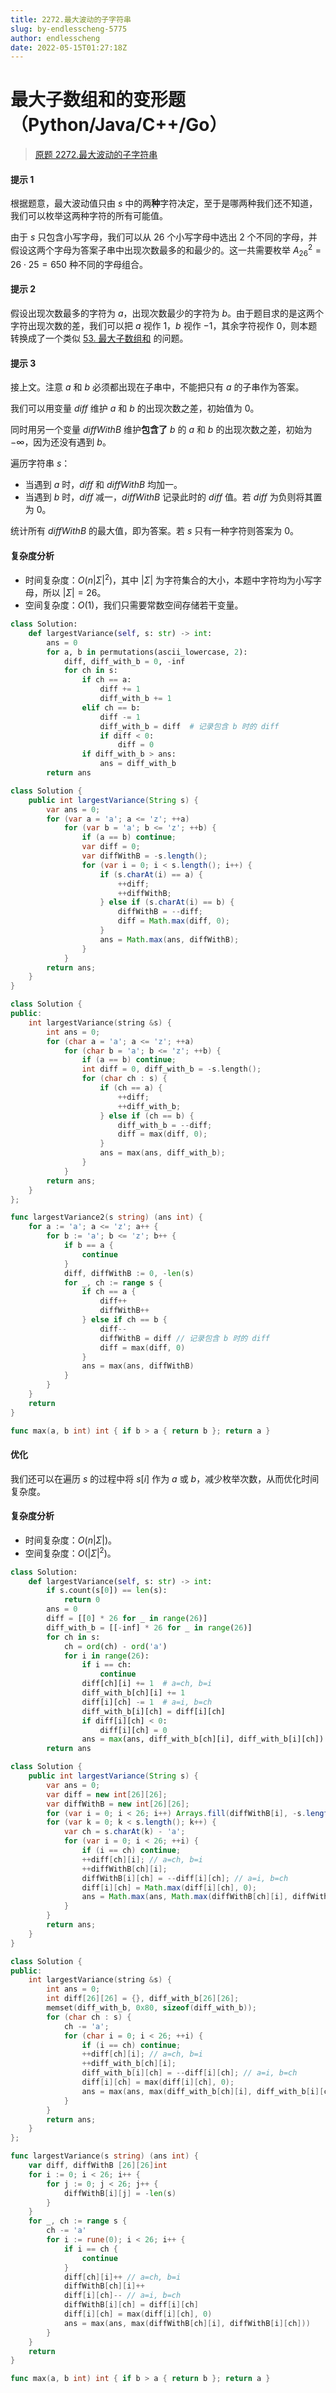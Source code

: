 ```yaml
---
title: 2272.最大波动的子字符串
slug: by-endlesscheng-5775
author: endlesscheng
date: 2022-05-15T01:27:18Z
---
```

# 最大子数组和的变形题（Python/Java/C++/Go）
 
> [原题 2272.最大波动的子字符串](https://leetcode.cn/problems/substring-with-largest-variance)
#### 提示 1

根据题意，最大波动值只由 $s$ 中的两**种**字符决定，至于是哪两种我们还不知道，我们可以枚举这两种字符的所有可能值。

由于 $s$ 只包含小写字母，我们可以从 $26$ 个小写字母中选出 $2$ 个不同的字母，并假设这两个字母为答案子串中出现次数最多的和最少的。这一共需要枚举 $A_{26}^2=26\cdot 25=650$ 种不同的字母组合。

#### 提示 2

假设出现次数最多的字符为 $a$，出现次数最少的字符为 $b$。由于题目求的是这两个字符出现次数的差，我们可以把 $a$ 视作 $1$，$b$ 视作 $-1$，其余字符视作 $0$，则本题转换成了一个类似 [53. 最大子数组和](https://leetcode.cn/problems/maximum-subarray/) 的问题。

#### 提示 3

接上文。注意 $a$ 和 $b$ 必须都出现在子串中，不能把只有 $a$ 的子串作为答案。

我们可以用变量 $\textit{diff}$ 维护 $a$ 和 $b$ 的出现次数之差，初始值为 $0$。

同时用另一个变量 $\textit{diffWithB}$ 维护**包含了** $b$ 的 $a$ 和 $b$ 的出现次数之差，初始为 $-\infty$，因为还没有遇到 $b$。

遍历字符串 $s$：

- 当遇到 $a$ 时，$\textit{diff}$ 和 $\textit{diffWithB}$ 均加一。
- 当遇到 $b$ 时，$\textit{diff}$ 减一，$\textit{diffWithB}$ 记录此时的 $\textit{diff}$ 值。若 $\textit{diff}$ 为负则将其置为 $0$。

统计所有 $\textit{diffWithB}$ 的最大值，即为答案。若 $s$ 只有一种字符则答案为 $0$。

#### 复杂度分析

- 时间复杂度：$O(n|\Sigma|^2)$，其中 $|\Sigma|$ 为字符集合的大小，本题中字符均为小写字母，所以 $|\Sigma|=26$。
- 空间复杂度：$O(1)$，我们只需要常数空间存储若干变量。

```Python [sol1-Python3]
class Solution:
    def largestVariance(self, s: str) -> int:
        ans = 0
        for a, b in permutations(ascii_lowercase, 2):
            diff, diff_with_b = 0, -inf
            for ch in s:
                if ch == a:
                    diff += 1
                    diff_with_b += 1
                elif ch == b:
                    diff -= 1
                    diff_with_b = diff  # 记录包含 b 时的 diff
                    if diff < 0:
                        diff = 0
                if diff_with_b > ans:
                    ans = diff_with_b
        return ans
```

```java [sol1-Java]
class Solution {
    public int largestVariance(String s) {
        var ans = 0;
        for (var a = 'a'; a <= 'z'; ++a)
            for (var b = 'a'; b <= 'z'; ++b) {
                if (a == b) continue;
                var diff = 0;
                var diffWithB = -s.length();
                for (var i = 0; i < s.length(); i++) {
                    if (s.charAt(i) == a) {
                        ++diff;
                        ++diffWithB;
                    } else if (s.charAt(i) == b) {
                        diffWithB = --diff;
                        diff = Math.max(diff, 0);
                    }
                    ans = Math.max(ans, diffWithB);
                }
            }
        return ans;
    }
}
```

```C++ [sol1-C++]
class Solution {
public:
    int largestVariance(string &s) {
        int ans = 0;
        for (char a = 'a'; a <= 'z'; ++a)
            for (char b = 'a'; b <= 'z'; ++b) {
                if (a == b) continue;
                int diff = 0, diff_with_b = -s.length();
                for (char ch : s) {
                    if (ch == a) {
                        ++diff;
                        ++diff_with_b;
                    } else if (ch == b) {
                        diff_with_b = --diff;
                        diff = max(diff, 0);
                    }
                    ans = max(ans, diff_with_b);
                }
            }
        return ans;
    }
};
```

```go [sol1-Go]
func largestVariance2(s string) (ans int) {
	for a := 'a'; a <= 'z'; a++ {
		for b := 'a'; b <= 'z'; b++ {
			if b == a {
				continue
			}
			diff, diffWithB := 0, -len(s)
			for _, ch := range s {
				if ch == a {
					diff++
					diffWithB++
				} else if ch == b {
					diff--
					diffWithB = diff // 记录包含 b 时的 diff
					diff = max(diff, 0)
				}
				ans = max(ans, diffWithB)
			}
		}
	}
	return
}

func max(a, b int) int { if b > a { return b }; return a }
```

#### 优化

我们还可以在遍历 $s$ 的过程中将 $s[i]$ 作为 $a$ 或 $b$，减少枚举次数，从而优化时间复杂度。

#### 复杂度分析

- 时间复杂度：$O(n|\Sigma|)$。
- 空间复杂度：$O(|\Sigma|^2)$。

```Python [sol1-Python3]
class Solution:
    def largestVariance(self, s: str) -> int:
        if s.count(s[0]) == len(s):
            return 0
        ans = 0
        diff = [[0] * 26 for _ in range(26)]
        diff_with_b = [[-inf] * 26 for _ in range(26)]
        for ch in s:
            ch = ord(ch) - ord('a')
            for i in range(26):
                if i == ch:
                    continue
                diff[ch][i] += 1  # a=ch, b=i
                diff_with_b[ch][i] += 1
                diff[i][ch] -= 1  # a=i, b=ch
                diff_with_b[i][ch] = diff[i][ch]
                if diff[i][ch] < 0:
                    diff[i][ch] = 0
                ans = max(ans, diff_with_b[ch][i], diff_with_b[i][ch])
        return ans
```

```java [sol1-Java]
class Solution {
    public int largestVariance(String s) {
        var ans = 0;
        var diff = new int[26][26];
        var diffWithB = new int[26][26];
        for (var i = 0; i < 26; i++) Arrays.fill(diffWithB[i], -s.length());
        for (var k = 0; k < s.length(); k++) {
            var ch = s.charAt(k) - 'a';
            for (var i = 0; i < 26; ++i) {
                if (i == ch) continue;
                ++diff[ch][i]; // a=ch, b=i
                ++diffWithB[ch][i];
                diffWithB[i][ch] = --diff[i][ch]; // a=i, b=ch
                diff[i][ch] = Math.max(diff[i][ch], 0);
                ans = Math.max(ans, Math.max(diffWithB[ch][i], diffWithB[i][ch]));
            }
        }
        return ans;
    }
}
```

```C++ [sol1-C++]
class Solution {
public:
    int largestVariance(string &s) {
        int ans = 0;
        int diff[26][26] = {}, diff_with_b[26][26];
        memset(diff_with_b, 0x80, sizeof(diff_with_b));
        for (char ch : s) {
            ch -= 'a';
            for (char i = 0; i < 26; ++i) {
                if (i == ch) continue;
                ++diff[ch][i]; // a=ch, b=i
                ++diff_with_b[ch][i];
                diff_with_b[i][ch] = --diff[i][ch]; // a=i, b=ch
                diff[i][ch] = max(diff[i][ch], 0);
                ans = max(ans, max(diff_with_b[ch][i], diff_with_b[i][ch]));
            }
        }
        return ans;
    }
};
```

```go [sol1-Go]
func largestVariance(s string) (ans int) {
	var diff, diffWithB [26][26]int
	for i := 0; i < 26; i++ {
		for j := 0; j < 26; j++ {
			diffWithB[i][j] = -len(s)
		}
	}
	for _, ch := range s {
		ch -= 'a'
		for i := rune(0); i < 26; i++ {
			if i == ch {
				continue
			}
			diff[ch][i]++ // a=ch, b=i
			diffWithB[ch][i]++
			diff[i][ch]-- // a=i, b=ch
			diffWithB[i][ch] = diff[i][ch]
			diff[i][ch] = max(diff[i][ch], 0)
			ans = max(ans, max(diffWithB[ch][i], diffWithB[i][ch]))
		}
	}
	return
}

func max(a, b int) int { if b > a { return b }; return a }
```


